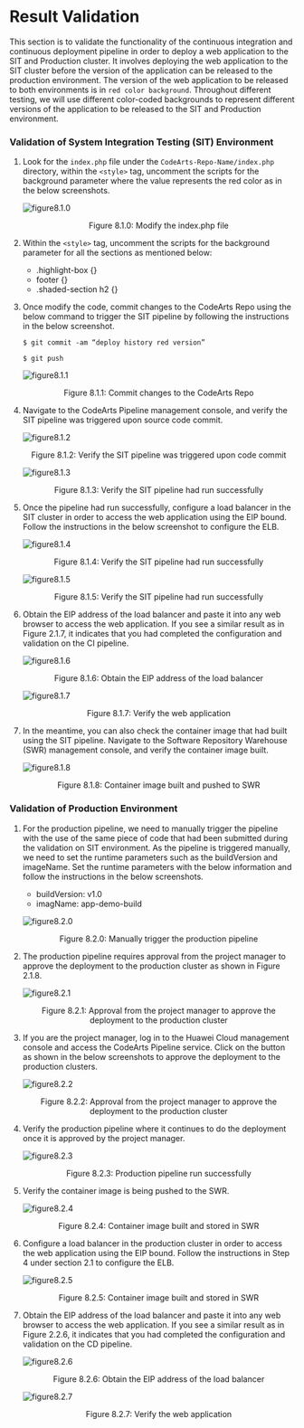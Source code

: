 # Result Validation

This section is to validate the functionality of the continuous integration and continuous deployment pipeline in order to deploy a web application to the SIT and Production cluster. It involves deploying the web application to the SIT cluster before the version of the application can be released to the production environment. The version of the web application to be released to both environments is in ```red color background```. Throughout different testing, we will use different color-coded backgrounds to represent different versions of the application to be released to the SIT and Production environment.

###	Validation of System Integration Testing (SIT) Environment
1. Look for the ```index.php``` file under the ```CodeArts-Repo-Name/index.php``` directory, within the ```<style>``` tag, uncomment the scripts for the background parameter where the value represents the red color as in the below screenshots.

    ![figure8.1.0](./images/8.1.0.png)

    <p align="center"> Figure 8.1.0: Modify the index.php file </p>

2. Within the ```<style>``` tag, uncomment the scripts for the background parameter for all the sections as mentioned below:
    * .highlight-box {}
    * footer {}
    * .shaded-section h2 {}

3. Once modify the code, commit changes to the CodeArts Repo using the below command to trigger the SIT pipeline by following the instructions in the below screenshot.

    ```$ git commit -am “deploy history red version”```

    ```$ git push```

    ![figure8.1.1](./images/8.1.1.png)

    <p align="center"> Figure 8.1.1: Commit changes to the CodeArts Repo </p>

4. Navigate to the CodeArts Pipeline management console, and verify the SIT pipeline was triggered upon source code commit.

    ![figure8.1.2](./images/8.1.2.png)

    <p align="center"> Figure 8.1.2: Verify the SIT pipeline was triggered upon code commit </p>
    
    ![figure8.1.3](./images/8.1.3.png)

    <p align="center"> Figure 8.1.3: Verify the SIT pipeline had run successfully </p>

5. Once the pipeline had run successfully, configure a load balancer in the SIT cluster in order to access the web application using the EIP bound. Follow the instructions in the below screenshot to configure the ELB.

    ![figure8.1.4](./images/8.1.4.png)

    <p align="center"> Figure 8.1.4: Verify the SIT pipeline had run successfully </p>

    ![figure8.1.5](./images/8.1.5.png)

    <p align="center"> Figure 8.1.5: Verify the SIT pipeline had run successfully </p>

6. Obtain the EIP address of the load balancer and paste it into any web browser to access the web application. If you see a similar result as in Figure 2.1.7, it indicates that you had completed the configuration and validation on the CI pipeline.

    ![figure8.1.6](./images/8.1.6.png)

    <p align="center"> Figure 8.1.6: Obtain the EIP address of the load balancer </p>

    ![figure8.1.7](./images/8.1.7.png)

    <p align="center"> Figure 8.1.7: Verify the web application </p>

7. In the meantime, you can also check the container image that had built using the SIT pipeline. Navigate to the Software Repository Warehouse (SWR) management console, and verify the container image built.

    ![figure8.1.8](./images/8.1.8.png)

    <p align="center"> Figure 8.1.8: Container image built and pushed to SWR </p>

### Validation of Production Environment

1. For the production pipeline, we need to manually trigger the pipeline with the use of the same piece of code that had been submitted during the validation on SIT environment. As the pipeline is triggered manually, we need to set the runtime parameters such as the buildVersion and imageName. Set the runtime parameters with the below information and follow the instructions in the below screenshots.

    * buildVersion: v1.0
    * imagName: app-demo-build

    ![figure8.2.0](./images/8.2.0.png)

    <p align="center"> Figure 8.2.0: Manually trigger the production pipeline </p>

2. The production pipeline requires approval from the project manager to approve the deployment to the production cluster as shown in Figure 2.1.8.

    ![figure8.2.1](./images/8.2.1.png)

    <p align="center"> Figure 8.2.1: Approval from the project manager to approve the deployment to the production cluster </p>

3. If you are the project manager, log in to the Huawei Cloud management console and access the CodeArts Pipeline service. Click on the button as shown in the below screenshots to approve the deployment to the production clusters.

    ![figure8.2.2](./images/8.2.2.png)

    <p align="center"> Figure 8.2.2: Approval from the project manager to approve the deployment to the production cluster </p>

4. Verify the production pipeline where it continues to do the deployment once it is approved by the project manager.

    ![figure8.2.3](./images/8.2.3.png)

    <p align="center"> Figure 8.2.3: Production pipeline run successfully </p>

5. Verify the container image is being pushed to the SWR.

    ![figure8.2.4](./images/8.2.4.png)

    <p align="center"> Figure 8.2.4: Container image built and stored in SWR </p>

6. Configure a load balancer in the production cluster in order to access the web application using the EIP bound. Follow the instructions in Step 4 under section 2.1 to configure the ELB.
 
    ![figure8.2.5](./images/8.2.5.png)

    <p align="center"> Figure 8.2.5: Container image built and stored in SWR </p>

7. Obtain the EIP address of the load balancer and paste it into any web browser to access the web application. If you see a similar result as in Figure 2.2.6, it indicates that you had completed the configuration and validation on the CD pipeline.

    ![figure8.2.6](./images/8.2.6.png)

    <p align="center"> Figure 8.2.6: Obtain the EIP address of the load balancer </p>

    ![figure8.2.7](./images/8.2.7.png)

    <p align="center"> Figure 8.2.7: Verify the web application </p>